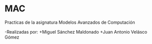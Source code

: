 # MAC
Practicas de la asignatura Modelos Avanzados de Computación

-Realizadas por:
       +Miguel Sánchez Maldonado
     +Juan Antonio Velásco Gómez
